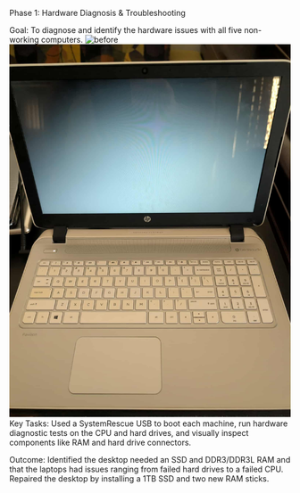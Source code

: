 Phase 1: Hardware Diagnosis & Troubleshooting

Goal: To diagnose and identify the hardware issues with all five non-working computers.
![before](images/p1.1.hfif) ![before](images/p1.0.jfif)
Key Tasks: Used a SystemRescue USB to boot each machine, run hardware diagnostic tests on the CPU and hard drives, and visually inspect components like RAM and hard drive connectors.

Outcome: Identified the desktop needed an SSD and DDR3/DDR3L RAM and that the laptops had issues ranging from failed hard drives to a failed CPU. Repaired the desktop by installing a 1TB SSD and two new RAM sticks.
